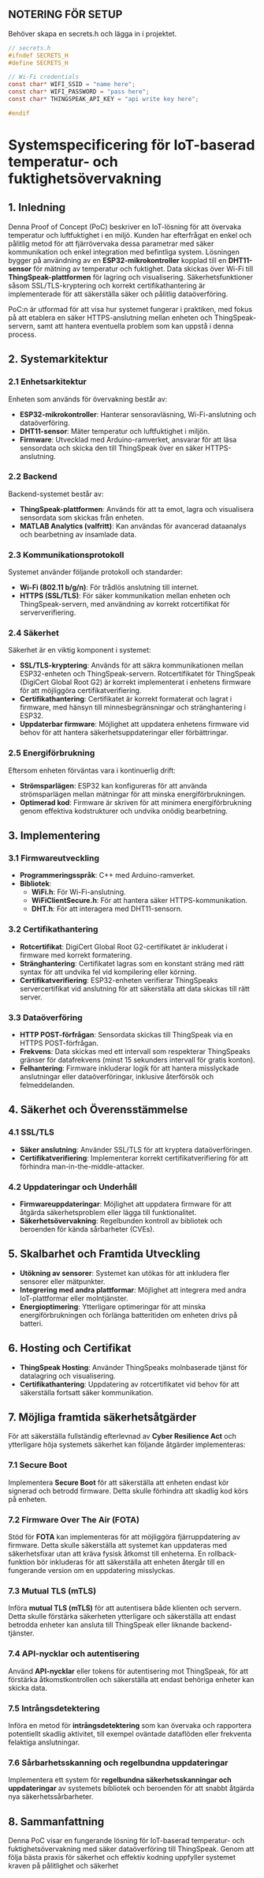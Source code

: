 ## NOTERING FÖR SETUP
Behöver skapa en secrets.h och lägga in i projektet.
```c
// secrets.h
#ifndef SECRETS_H
#define SECRETS_H

// Wi-Fi credentials
const char* WIFI_SSID = "name here";
const char* WIFI_PASSWORD = "pass here";
const char* THINGSPEAK_API_KEY = "api write key here";

#endif
```
# **Systemspecificering för IoT-baserad temperatur- och fuktighetsövervakning**

## 1. **Inledning**

Denna Proof of Concept (PoC) beskriver en IoT-lösning för att övervaka temperatur och luftfuktighet i en miljö. Kunden har efterfrågat en enkel och pålitlig metod för att fjärrövervaka dessa parametrar med säker kommunikation och enkel integration med befintliga system. Lösningen bygger på användning av en **ESP32-mikrokontroller** kopplad till en **DHT11-sensor** för mätning av temperatur och fuktighet. Data skickas över Wi-Fi till **ThingSpeak-plattformen** för lagring och visualisering. Säkerhetsfunktioner såsom SSL/TLS-kryptering och korrekt certifikathantering är implementerade för att säkerställa säker och pålitlig dataöverföring.

PoC:n är utformad för att visa hur systemet fungerar i praktiken, med fokus på att etablera en säker HTTPS-anslutning mellan enheten och ThingSpeak-servern, samt att hantera eventuella problem som kan uppstå i denna process.

## 2. **Systemarkitektur**

### **2.1 Enhetsarkitektur**

Enheten som används för övervakning består av:

- **ESP32-mikrokontroller**: Hanterar sensoravläsning, Wi-Fi-anslutning och dataöverföring.
- **DHT11-sensor**: Mäter temperatur och luftfuktighet i miljön.
- **Firmware**: Utvecklad med Arduino-ramverket, ansvarar för att läsa sensordata och skicka den till ThingSpeak över en säker HTTPS-anslutning.

### **2.2 Backend**

Backend-systemet består av:

- **ThingSpeak-plattformen**: Används för att ta emot, lagra och visualisera sensordata som skickas från enheten.
- **MATLAB Analytics (valfritt)**: Kan användas för avancerad dataanalys och bearbetning av insamlade data.

### **2.3 Kommunikationsprotokoll**

Systemet använder följande protokoll och standarder:

- **Wi-Fi (802.11 b/g/n)**: För trådlös anslutning till internet.
- **HTTPS (SSL/TLS)**: För säker kommunikation mellan enheten och ThingSpeak-servern, med användning av korrekt rotcertifikat för serververifiering.

### **2.4 Säkerhet**

Säkerhet är en viktig komponent i systemet:

- **SSL/TLS-kryptering**: Används för att säkra kommunikationen mellan ESP32-enheten och ThingSpeak-servern. Rotcertifikatet för ThingSpeak (DigiCert Global Root G2) är korrekt implementerat i enhetens firmware för att möjliggöra certifikatverifiering.
- **Certifikathantering**: Certifikatet är korrekt formaterat och lagrat i firmware, med hänsyn till minnesbegränsningar och stränghantering i ESP32.
- **Uppdaterbar firmware**: Möjlighet att uppdatera enhetens firmware vid behov för att hantera säkerhetsuppdateringar eller förbättringar.

### **2.5 Energiförbrukning**

Eftersom enheten förväntas vara i kontinuerlig drift:

- **Strömsparlägen**: ESP32 kan konfigureras för att använda strömsparlägen mellan mätningar för att minska energiförbrukningen.
- **Optimerad kod**: Firmware är skriven för att minimera energiförbrukning genom effektiva kodstrukturer och undvika onödig bearbetning.

## 3. **Implementering**

### **3.1 Firmwareutveckling**

- **Programmeringsspråk**: C++ med Arduino-ramverket.
- **Bibliotek**:
  - **WiFi.h**: För Wi-Fi-anslutning.
  - **WiFiClientSecure.h**: För att hantera säker HTTPS-kommunikation.
  - **DHT.h**: För att interagera med DHT11-sensorn.

### **3.2 Certifikathantering**

- **Rotcertifikat**: DigiCert Global Root G2-certifikatet är inkluderat i firmware med korrekt formatering.
- **Stränghantering**: Certifikatet lagras som en konstant sträng med rätt syntax för att undvika fel vid kompilering eller körning.
- **Certifikatverifiering**: ESP32-enheten verifierar ThingSpeaks servercertifikat vid anslutning för att säkerställa att data skickas till rätt server.

### **3.3 Dataöverföring**

- **HTTP POST-förfrågan**: Sensordata skickas till ThingSpeak via en HTTPS POST-förfrågan.
- **Frekvens**: Data skickas med ett intervall som respekterar ThingSpeaks gränser för datafrekvens (minst 15 sekunders intervall för gratis konton).
- **Felhantering**: Firmware inkluderar logik för att hantera misslyckade anslutningar eller dataöverföringar, inklusive återförsök och felmeddelanden.

## 4. **Säkerhet och Överensstämmelse**

### **4.1 SSL/TLS**

- **Säker anslutning**: Använder SSL/TLS för att kryptera dataöverföringen.
- **Certifikatverifiering**: Implementerar korrekt certifikatverifiering för att förhindra man-in-the-middle-attacker.

### **4.2 Uppdateringar och Underhåll**

- **Firmwareuppdateringar**: Möjlighet att uppdatera firmware för att åtgärda säkerhetsproblem eller lägga till funktionalitet.
- **Säkerhetsövervakning**: Regelbunden kontroll av bibliotek och beroenden för kända sårbarheter (CVEs).

## 5. **Skalbarhet och Framtida Utveckling**

- **Utökning av sensorer**: Systemet kan utökas för att inkludera fler sensorer eller mätpunkter.
- **Integrering med andra plattformar**: Möjlighet att integrera med andra IoT-plattformar eller molntjänster.
- **Energioptimering**: Ytterligare optimeringar för att minska energiförbrukningen och förlänga batteritiden om enheten drivs på batteri.

## 6. **Hosting och Certifikat**

- **ThingSpeak Hosting**: Använder ThingSpeaks molnbaserade tjänst för datalagring och visualisering.
- **Certifikathantering**: Uppdatering av rotcertifikatet vid behov för att säkerställa fortsatt säker kommunikation.

## 7. **Möjliga framtida säkerhetsåtgärder**

För att säkerställa fullständig efterlevnad av **Cyber Resilience Act** och ytterligare höja systemets säkerhet kan följande åtgärder implementeras:

### **7.1 Secure Boot**

Implementera **Secure Boot** för att säkerställa att enheten endast kör signerad och betrodd firmware. Detta skulle förhindra att skadlig kod körs på enheten.

### **7.2 Firmware Over The Air (FOTA)**

Stöd för **FOTA** kan implementeras för att möjliggöra fjärruppdatering av firmware. Detta skulle säkerställa att systemet kan uppdateras med säkerhetsfixar utan att kräva fysisk åtkomst till enheterna. En rollback-funktion bör inkluderas för att säkerställa att enheten återgår till en fungerande version om en uppdatering misslyckas.

### **7.3 Mutual TLS (mTLS)**

Införa **mutual TLS (mTLS)** för att autentisera både klienten och servern. Detta skulle förstärka säkerheten ytterligare och säkerställa att endast betrodda enheter kan ansluta till ThingSpeak eller liknande backend-tjänster.

### **7.4 API-nycklar och autentisering**

Använd **API-nycklar** eller tokens för autentisering mot ThingSpeak, för att förstärka åtkomstkontrollen och säkerställa att endast behöriga enheter kan skicka data.

### **7.5 Intrångsdetektering**

Införa en metod för **intrångsdetektering** som kan övervaka och rapportera potentiellt skadlig aktivitet, till exempel oväntade dataflöden eller frekventa felaktiga anslutningar.

### **7.6 Sårbarhetsskanning och regelbundna uppdateringar**

Implementera ett system för **regelbundna säkerhetsskanningar och uppdateringar** av systemets bibliotek och beroenden för att snabbt åtgärda nya säkerhetssårbarheter.

## 8. **Sammanfattning**

Denna PoC visar en fungerande lösning för IoT-baserad temperatur- och fuktighetsövervakning med säker dataöverföring till ThingSpeak. Genom att följa bästa praxis för säkerhet och effektiv kodning uppfyller systemet kraven på pålitlighet och säkerhet
